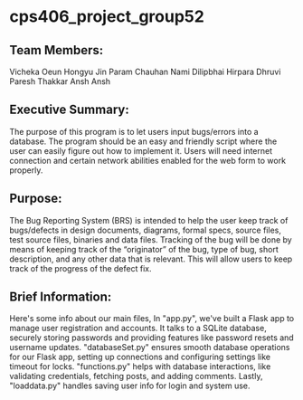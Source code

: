 # cps406_project_group52
## Team Members:
Vicheka Oeun
Hongyu Jin
Param Chauhan
Nami Dilipbhai Hirpara
Dhruvi Paresh Thakkar
Ansh Ansh

## Executive Summary:
The purpose of this program is to let users input bugs/errors into a database. The program should
be an easy and friendly script where the user can easily figure out how to implement it. Users
will need internet connection and certain network abilities enabled for the web form to work
properly.
## Purpose:
The Bug Reporting System (BRS) is intended to help the user keep track of bugs/defects in
design documents, diagrams, formal specs, source files, test source files, binaries and data
files. Tracking of the bug will be done by means of keeping track of the “originator” of the
bug, type of bug, short description, and any other data that is relevant. This will allow users
to keep track of the progress of the defect fix.

## Brief Information:
Here's some info about our main files, In "app.py", we've built a Flask app to manage user registration and accounts. 
It talks to a SQLite database, securely storing passwords and providing features like password resets and username updates. 
"databaseSet.py" ensures smooth database operations for our Flask app, setting up connections and configuring settings 
like timeout for locks. "functions.py" helps with database interactions, like validating credentials, fetching posts, and adding comments. 
Lastly, "loaddata.py" handles saving user info for login and system use.
